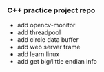 ### C++ practice project repo

* add opencv-monitor
* add threadpool
* add circle data buffer
* add web server frame
* add learn linux
* add get big/little endian info
